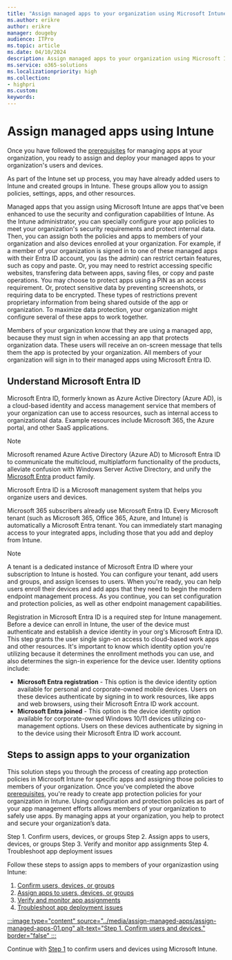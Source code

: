 ```yaml
---
title: "Assign managed apps to your organization using Microsoft Intune"
ms.author: erikre
author: erikre
manager: dougeby
audience: ITPro
ms.topic: article
ms.date: 04/10/2024
description: Assign managed apps to your organization using Microsoft Intune.
ms.service: o365-solutions
ms.localizationpriority: high
ms.collection:
- highpri
ms.custom:
keywords:
---
```


# Assign managed apps using Intune

Once you have followed the [prerequisites](apps-assign-overview.md#prerequisites) for managing apps at your organization, you ready to assign and deploy your managed apps to your organization's users and devices.

As part of the Intune set up process, you may have already added users to Intune and created groups in Intune. These groups allow you to assign policies, settings, apps, and other resources.

Managed apps that you assign using Microsoft Intune are apps that've been enhanced to use the security and configuration capabilities of Intune. As the Intune administrator, you can specially configure your app policies to meet your organization's security requirements and protect internal data. Then, you can assign both the policies and apps to members of your organization and also devices enrolled at your organization. For example, if a member of your organization is signed in to one of these managed apps with their Entra ID account, you (as the admin) can restrict certain features, such as copy and paste. Or, you may need to restrict accessing specific websites, transfering data between apps, saving files, or copy and paste operations. You may choose to protect apps using a PIN as an access requirement. Or, protect sensitive data by preventing screenshots, or requiring data to be encrypted. These types of restrictions prevent proprietary information from being shared outside of the app or organization. To maximize data protection, your organization might configure several of these apps to work together. 

Members of your organization know that they are using a managed app, because they must sign in when accessing an app that protects organization data. These users will receive an on-screen message that tells them the app is protected by your organization. All members of your organization will sign in to their managed apps using Microsoft Entra ID.

## Understand Microsoft Entra ID

Microsoft Entra ID, formerly known as Azure Active Directory (Azure AD), is a cloud-based identity and access management service that members of your organization can use to access resources, such as internal access to organizational data. Example resources include Microsoft 365, the Azure portal, and other SaaS applications.

> [!NOTE]
> Microsoft renamed Azure Active Directory (Azure AD) to Microsoft Entra ID to communicate the multicloud, multiplatform functionality of the products, alleviate confusion with Windows Server Active Directory, and unify the [Microsoft Entra](/entra) product family.  

Microsoft Entra ID is a Microsoft management system that helps you organize users and devices.

Microsoft 365 subscribers already use Microsoft Entra ID. Every Microsoft tenant (such as Microsoft 365, Office 365, Azure, and Intune) is automatically a Microsoft Entra tenant. You can immediately start managing access to your integrated apps, including those that you add and deploy from Intune.

> [!NOTE]
> A tenant is a dedicated instance of Microsoft Entra ID where your subscription to Intune is hosted. You can configure your tenant, add users and groups, and assign licenses to users. When you're ready, you can help users enroll their devices and add apps that they need to begin the modern endpoint management process. As you continue, you can set configuration and protection policies, as well as other endpoint management capabilities.

Registration in Microsoft Entra ID is a required step for Intune management. Before a device can enroll in Intune, the user of the device must authenticate and establish a device identity in your org's Microsoft Entra ID. This step grants the user single sign-on access to cloud-based work apps and other resources. It's important to know which identity option you're utilizing because it determines the enrollment methods you can use, and also determines the sign-in experience for the device user. Identity options include:

- **Microsoft Entra registration** - This option is the device identity option available for personal and corporate-owned mobile devices. Users on these devices authenticate by signing in to work resources, like apps and web browsers, using their Microsoft Entra ID work account. 
- **Microsoft Entra joined** - This option is the device identity option available for corporate-owned Windows 10/11 devices utilizing co-management options. Users on these devices authenticate by signing in to the device using their Microsoft Entra ID work account.  

## Steps to assign apps to your organization

This solution steps you through the process of creating app protection policies in Microsoft Intune for specific apps and assigning those policies to members of your organization. Once you've completed the above [prerequisites](apps-protect-overview.md#prerequisites), you're ready to create app protection policies for your organization in Intune. Using configuration and protection policies as part of your app management efforts allows members of your organization to safely use apps. By managing apps at your organization, you help to protect and secure your organization’s data.

Step 1. Confirm users, devices, or groups
Step 2. Assign apps to users, devices, or groups
Step 3. Verify and monitor app assignments
Step 4. Troubleshoot app deployment issues

Follow these steps to assign apps to members of your organizastion using Intune:
1. [Confirm users, devices, or groups](apps-assign-step-1.md)
2. [Assign apps to users, devices, or groups](apps-assign-step-2.md)
3. [Verify and monitor app assignments](apps-assign-step-3.md)
4. [Troubleshoot app deployment issues](apps-assign-step-4.md)

[:::image type="content" source="../media/assign-managed-apps/assign-managed-apps-01.png" alt-text="Step 1. Confirm users and devices." border="false" :::](apps-assign-step-1.md)

Continue with [Step 1](apps-assign-step-1.md) to confirm users and devices using Microsoft Intune.